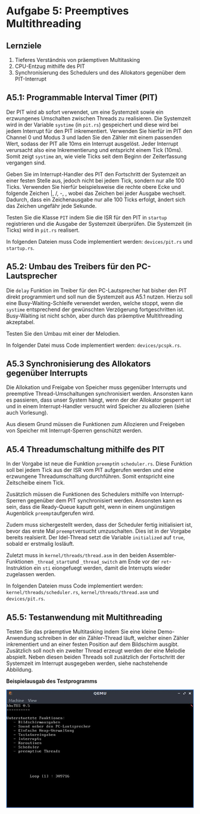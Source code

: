 # Aufgabe 5: Preemptives Multithreading

## Lernziele
1. Tieferes Verständnis von präemptiven Multitasking
2. CPU-Entzug mithilfe des PIT
3. Synchronisierung des Schedulers und des Allokators gegenüber dem PIT-Interrupt


## A5.1: Programmable Interval Timer (PIT)
Der PIT wird ab sofort verwendet, um eine Systemzeit sowie ein erzwungenes Umschalten zwischen Threads zu realisieren. Die Systemzeit wird in der Variable `systime` (in `pit.rs`) gespeichert und diese wird bei jedem Interrupt für den PIT inkrementiert. Verwenden Sie hierfür im PIT den Channel 0 und Modus 3 und laden Sie den Zähler mit einem passenden Wert, sodass der PIT alle 10ms ein Interrupt ausgelöst. Jeder Interrupt verursacht also eine Inkrementierung und entspricht einem Tick (10ms). Somit zeigt `systime` an, wie viele Ticks seit dem Beginn der Zeiterfassung
vergangen sind. 

Geben Sie im Interrupt-Handler des PIT den Fortschritt der Systemzeit an einer festen Stelle aus, jedoch nicht bei jedem Tick, sondern nur alle 100 Ticks. Verwenden Sie hierfür beispielsweise die rechte obere Ecke und folgende Zeichen |, /, -, \, wobei das Zeichen bei jeder Ausgabe wechselt. Dadurch, dass ein Zeichenausgabe nur alle 100 Ticks erfolgt, ändert sich das Zeichen ungefähr jede Sekunde. 

Testen Sie die Klasse `PIT` indem Sie die ISR für den PIT in `startup` registrieren und die Ausgabe der Systemzeit überprüfen. Die Systemzeit (in Ticks) wird in `pit.rs` realisert. 

In folgenden Dateien muss Code implementiert werden: `devices/pit.rs` und `startup.rs`.

## A5.2: Umbau des Treibers für den PC-Lautsprecher
Die `delay` Funktion im Treiber für den PC-Lautsprecher hat bisher den PIT direkt programmiert und soll nun die Systemzeit aus A5.1 nutzen. Hierzu soll eine Busy-Waiting-Schleife verwendet werden, welche stoppt, wenn die `systime` entsprechend der gewünschten Verzögerung fortgeschritten ist. Busy-Waiting ist nicht schön, aber durch das präemptive Multithreading akzeptabel. 

Testen Sie den Umbau mit einer der Melodien.

In folgender Datei muss Code implementiert werden: `devices/pcspk.rs`.

## A5.3 Synchronisierung des Allokators gegenüber Interrupts
Die Allokation und Freigabe von Speicher muss gegenüber Interrupts und preemptive Thread-Umschaltungen synchronisiert werden. Ansonsten kann es passieren, dass unser System hängt, wenn der der Allokator gesperrt ist und in einem Interrupt-Handler versucht wird Speicher zu allozieren (siehe auch Vorlesung).

Aus diesem Grund müssen die Funktionen zum Allozieren und Freigeben von Speicher mit Interrupt-Sperren genschützt werden.

## A5.4 Threadumschaltung mithilfe des PIT
In der Vorgabe ist neue die Funktion `preempt`in `scheduler.rs`. Diese Funktion soll bei jedem Tick aus der ISR vom PIT aufgerufen werden und eine erzwungene Threadumschaltung durchführen. Somit entspricht eine Zeitscheibe einem Tick.  

Zusätzlich müssen die Funktionen des Schedulers mithilfe von Interrupt-Sperren gegenüber dem PIT synchronisiert werden. Ansonsten kann es sein, dass die Ready-Queue kaputt geht, wenn in einem ungünstigen Augenblick `preempt`aufgerufen wird.

Zudem muss sichergestellt werden, dass der Scheduler fertig initialisiert ist, bevor das erste Mal `preempt`versucht umzuschalten. Dies ist in der Vorgabe bereits realsierit. Der Idel-Thread setzt die Variable `initialized` auf `true`, sobald er erstmalig losläuft.

Zuletzt muss in `kernel/threads/thread.asm` in den beiden Assembler-Funktionen `_thread_start`und `_thread_switch` am Ende vor der `ret`-Instruktion ein `sti` eiongefuegt werden, damit die Interrupts wieder zugelassen werden. 

In folgenden Dateien muss Code implementiert werden: `kernel/threads/scheduler.rs`, `kernel/threads/thread.asm` und `devices/pit.rs`.

## A5.5: Testanwendung mit Multithreading
Testen Sie das präemptive Multitasking indem Sie eine kleine Demo-Anwendung schreiben in der ein Zähler-Thread läuft, welcher einen Zähler inkrementiert und an einer festen Position auf dem Bildschirm ausgibt. Zusätzlich soll noch ein zweiter Thread erzeugt werden der eine Melodie abspielt. Neben diesen beiden Threads soll zusätzlich der Fortschritt der Systemzeit im Interrupt ausgegeben werden, siehe nachstehende Abbildung.


**Beispielausgab des Testprogramms**

![MTHR](https://github.com/hhu-bsinfo/hhuTOSr/blob/aufgabe-5/img/mthr.jpg)
